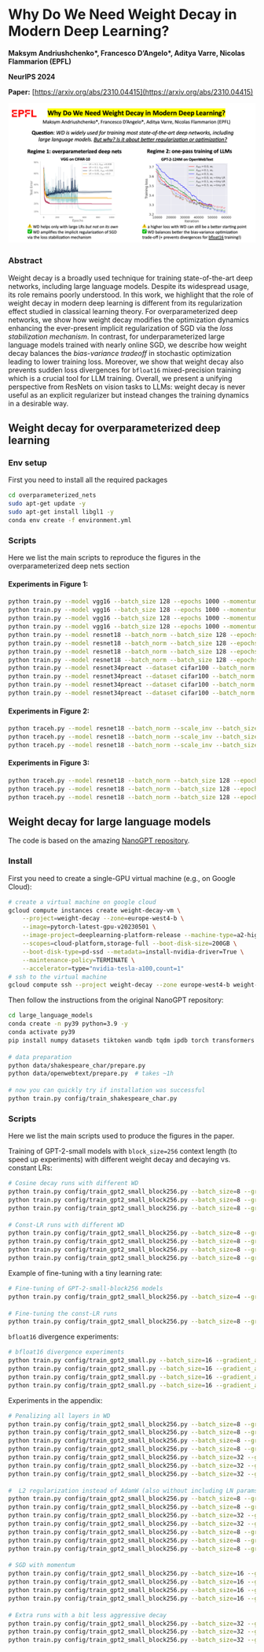 # Why Do We Need Weight Decay in Modern Deep Learning?

**Maksym Andriushchenko\*, Francesco D’Angelo\*, Aditya Varre, Nicolas Flammarion (EPFL)**

**NeurIPS 2024**

**Paper:** [https://arxiv.org/abs/2310.04415](https://arxiv.org/abs/2310.04415)
<p align="center"><img src="images/wd_summary_slide.png" width="900" /></p>

### Abstract
Weight decay is a broadly used technique for training state-of-the-art deep networks, including large language models. Despite its widespread usage, its role remains poorly understood. In this work, we highlight that the role of weight decay in modern deep learning is different from its regularization effect studied in classical learning theory. For overparameterized deep networks, we show how weight decay modifies the optimization dynamics enhancing the ever-present implicit regularization of SGD via the *loss stabilization mechanism*. In contrast, for underparameterized large language models trained with nearly online SGD, we describe how weight decay balances the *bias-variance tradeoff* in stochastic optimization leading to lower training loss. Moreover, we show that weight decay also prevents sudden loss divergences for `bfloat16` mixed-precision training which is a crucial tool for LLM training.  Overall, we present a unifying perspective from ResNets on vision tasks to LLMs: weight decay is never useful as an explicit regularizer but instead changes the training dynamics in a desirable way.






## Weight decay for overparameterized deep learning
### Env setup 
First you need to install all the required packages
```bash
cd overparameterized_nets
sudo apt-get update -y
sudo apt-get install libgl1 -y
conda env create -f environment.yml
```
### Scripts 
Here we list the main scripts to reproduce the figures in the overparameterized deep nets section 
#### Experiments in Figure 1:
```bash 
python train.py --model vgg16 --batch_size 128 --epochs 1000 --momentum 0.0 --lr 0.1 --lr_flow 1e-4 --first_decay 0.5 --wd 0.008 --exp_name vgg_fig1
python train.py --model vgg16 --batch_size 128 --epochs 1000 --momentum 0.0 --lr 0.1 --lr_flow 1e-4 --first_decay 0.5 --wd 0.0 --exp_name vgg_fig1
python train.py --model vgg16 --batch_size 128 --epochs 1000 --momentum 0.0 --lr 0.01 --lr_flow 1e-4 --first_decay 0.5 --wd 0.008 --exp_name vgg_fig1
python train.py --model vgg16 --batch_size 128 --epochs 1000 --momentum 0.0 --lr 0.01 --lr_flow 1e-4 --first_decay 0.5 --wd 0. --exp_name vgg_fig1
python train.py --model resnet18 --batch_norm --batch_size 128 --epochs 1000 --momentum 0.0 --lr 0.08 --lr_flow 1e-4 --first_decay 0.5 --wd 0.0125 --exp_name resnet18_fig1
python train.py --model resnet18 --batch_norm --batch_size 128 --epochs 1000 --momentum 0.0 --lr 0.08 --lr_flow 1e-4 --first_decay 0.5 --wd 0.0 --exp_name resnet18_fig1
python train.py --model resnet18 --batch_norm --batch_size 128 --epochs 1000 --momentum 0.0 --lr 0.001 --lr_flow 1e-4 --first_decay 0.5 --wd 0.0125 --exp_name resnet18_fig1
python train.py --model resnet18 --batch_norm --batch_size 128 --epochs 1000 --momentum 0.0 --lr 0.001 --lr_flow 1e-4 --first_decay 0.5 --wd 0.0 --exp_name resnet18_fig1
python train.py --model resnet34preact --dataset cifar100 --batch_norm --batch_size 128 --epochs 1000 --momentum 0.0 --lr 0.15 --lr_flow 1e-4 --first_decay 0.5 --wd 0.01 --exp_name resnet34_fig1
python train.py --model resnet34preact --dataset cifar100 --batch_norm --batch_size 128 --epochs 1000 --momentum 0.0 --lr 0.15 --lr_flow 1e-4 --first_decay 0.5 --wd 0.0 --exp_name resnet34_fig1
python train.py --model resnet34preact --dataset cifar100 --batch_norm --batch_size 128 --epochs 1000 --momentum 0.0 --lr 0.001 --lr_flow 1e-4 --first_decay 0.5 --wd 0.01 --exp_name resnet34_fig1
python train.py --model resnet34preact --dataset cifar100 --batch_norm --batch_size 128 --epochs 1000 --momentum 0.0 --lr 0.001 --lr_flow 1e-4 --first_decay 0.5 --wd 0.0 --exp_name resnet34_fig1
```
#### Experiments in Figure 2:
```bash
python traceh.py --model resnet18 --batch_norm --scale_inv --batch_size 128 --epochs 100 --momentum 0.0 --lr 0.001 --lr_flow 1e-4 --flow_every 2 --flow_steps 100 --radius 1.0 --wd 0.0 --exp_name fig2
python traceh.py --model resnet18 --batch_norm --scale_inv --batch_size 128 --epochs 100 --momentum 0.0 --lr 0.003 --lr_flow 1e-4 --flow_every 2 --flow_steps 100 --radius 1.0 --wd 0.0 --exp_name fig2
python traceh.py --model resnet18 --batch_norm --scale_inv --batch_size 128 --epochs 100 --momentum 0.0 --lr 0.005 --lr_flow 1e-4 --flow_every 2 --flow_steps 100 --radius 1.0 --wd 0.0 --exp_name fig2
```
#### Experiments in Figure 3:
```bash
python traceh.py --model resnet18 --batch_norm --batch_size 128 --epochs 100 --momentum 0.0 --lr 0.1 --lr_flow 1e-3 --flow_every 2 --flow_steps 100 --wd 0.015 --exp_name fig3
python traceh.py --model resnet18 --batch_norm --batch_size 128 --epochs 100 --momentum 0.0 --lr 0.1 --lr_flow 1e-3 --flow_every 2 --flow_steps 100 --wd 0.015 --exp_name fig3
python traceh.py --model resnet18 --batch_norm --batch_size 128 --epochs 100 --momentum 0.0 --lr 0.1 --lr_flow 1e-3 --flow_every 2 --flow_steps 100 --wd 0.015 --exp_name fig3
```




## Weight decay for large language models
The code is based on the amazing [NanoGPT repository](https://github.com/karpathy/nanoGPT/).


### Install
First you need to create a single-GPU virtual machine (e.g., on Google Cloud):
```bash
# create a virtual machine on google cloud
gcloud compute instances create weight-decay-vm \
    --project=weight-decay --zone=europe-west4-b \
    --image=pytorch-latest-gpu-v20230501 \
    --image-project=deeplearning-platform-release --machine-type=a2-highgpu-1g \
    --scopes=cloud-platform,storage-full --boot-disk-size=200GB \
    --boot-disk-type=pd-ssd --metadata=install-nvidia-driver=True \
    --maintenance-policy=TERMINATE \
    --accelerator=type="nvidia-tesla-a100,count=1"
# ssh to the virtual machine
gcloud compute ssh --project weight-decay --zone europe-west4-b weight-decay-vm
```

Then follow the instructions from the original NanoGPT repository:
```bash
cd large_language_models
conda create -n py39 python=3.9 -y
conda activate py39
pip install numpy datasets tiktoken wandb tqdm ipdb torch transformers matplotlib seaborn

# data preparation
python data/shakespeare_char/prepare.py
python data/openwebtext/prepare.py  # takes ~1h

# now you can quickly try if installation was successful
python train.py config/train_shakespeare_char.py
```



### Scripts
Here we list the main scripts used to produce the figures in the paper.


Training of GPT-2-small models with `block_size=256` context length (to speed up experiments) with different weight decay and decaying vs. constant LRs:
```bash
# Cosine decay runs with different WD
python train.py config/train_gpt2_small_block256.py --batch_size=8 --gradient_accumulation_steps=32 --learning_rate=0.0006 --min_lr=0.00006 --max_iters=50000 --weight_decay=0.0 --wandb_run_name=owt_gpt2small_block256
python train.py config/train_gpt2_small_block256.py --batch_size=8 --gradient_accumulation_steps=32 --learning_rate=0.0006 --min_lr=0.00006 --max_iters=50000 --weight_decay=0.1 --wandb_run_name=owt_gpt2small_block256
python train.py config/train_gpt2_small_block256.py --batch_size=8 --gradient_accumulation_steps=32 --learning_rate=0.0006 --min_lr=0.00006 --max_iters=50000 --weight_decay=0.3 --wandb_run_name=owt_gpt2small_block256

# Const-LR runs with different WD
python train.py config/train_gpt2_small_block256.py --batch_size=8 --gradient_accumulation_steps=32 --learning_rate=0.0006 --min_lr=0.0006 --max_iters=50000 --weight_decay=0.0 --wandb_run_name=owt_gpt2small_block256
python train.py config/train_gpt2_small_block256.py --batch_size=8 --gradient_accumulation_steps=32 --learning_rate=0.0006 --min_lr=0.0006 --max_iters=50000 --weight_decay=0.1 --wandb_run_name=owt_gpt2small_block256
python train.py config/train_gpt2_small_block256.py --batch_size=8 --gradient_accumulation_steps=32 --learning_rate=0.0006 --min_lr=0.0006 --max_iters=50000 --weight_decay=0.3 --wandb_run_name=owt_gpt2small_block256
python train.py config/train_gpt2_small_block256.py --batch_size=8 --gradient_accumulation_steps=32 --learning_rate=0.0006 --min_lr=0.0006 --max_iters=50000 --weight_decay=0.6 --wandb_run_name=owt_gpt2small_block256
```


Example of fine-tuning with a tiny learning rate:
```bash
# Fine-tuning of GPT-2-small-block256 models
python train.py config/train_gpt2_small_block256.py --batch_size=4 --gradient_accumulation_steps=64 --learning_rate=0.00001 --min_lr=0.00001 --max_iters=10000 --wandb_run_name=owt_gpt2_small_block256_ft_lr0.0006_wd0   --init_from=resume --eval_examples=5000 --ckpt_path='/home/maksym/tml_wd/models_llm/2023-09-16_10-47-27.655-owt_gpt2small_block256-learning_rate=0.0006-min_lr=0.000060-weight_decay=0-n_embd=768-max_iters=50000-init_scale=0.02-iter=10000.pt'

# Fine-tuning the const-LR runs
python train.py config/train_gpt2_small_block256.py --batch_size=8 --gradient_accumulation_steps=32 --learning_rate=0.00001 --min_lr=0.00001 --max_iters=10000 --wandb_run_name=owt_gpt2_small_block256_ft_constlr0.0006_wd0   --init_from=resume --eval_examples=5000 --ckpt_path='/home/maksym/tml_wd/models_llm/2023-09-18_16-50-58.849-owt_gpt2small_block256-learning_rate=0.0006-min_lr=0.000600-weight_decay=0-n_embd=768-max_iters=50000-init_scale=0.02-iter=10000.pt'
```


`bfloat16` divergence experiments:
```bash
# bfloat16 divergence experiments
python train.py config/train_gpt2_small.py --batch_size=16 --gradient_accumulation_steps=16 --learning_rate=0.0006 --min_lr=0.00006 --max_iters=50000 --weight_decay=0.0 --dtype=bfloat16 --wandb_run_name=owt_gpt2small_high_lr_bfloat16 --random_seed=0 --out_dir=models
python train.py config/train_gpt2_small.py --batch_size=16 --gradient_accumulation_steps=16 --learning_rate=0.0006 --min_lr=0.00006 --max_iters=50000 --weight_decay=0.1 --dtype=bfloat16 --wandb_run_name=owt_gpt2small_high_lr_bfloat16 --random_seed=0 --out_dir=models
python train.py config/train_gpt2_small.py --batch_size=16 --gradient_accumulation_steps=16 --learning_rate=0.0006 --min_lr=0.00006 --max_iters=50000 --weight_decay=0.3 --dtype=bfloat16 --wandb_run_name=owt_gpt2small_high_lr_bfloat16 --random_seed=0 --out_dir=models
python train.py config/train_gpt2_small.py --batch_size=16 --gradient_accumulation_steps=16 --learning_rate=0.0006 --min_lr=0.00006 --max_iters=50000 --weight_decay=0.0 --dtype=float32  --wandb_run_name=owt_gpt2small_high_lr_float32  --random_seed=0 --out_dir=models
```


Experiments in the appendix:
```bash
# Penalizing all layers in WD
python train.py config/train_gpt2_small_block256.py --batch_size=8 --gradient_accumulation_steps=32 --learning_rate=0.0006 --min_lr=0.00006 --max_iters=50000 --weight_decay=0.003 --wd_substrings_include='wte wpe mlp attn lm_head ln' --wandb_run_name=owt_gpt2small_block256_wd_all --out_dir=models
python train.py config/train_gpt2_small_block256.py --batch_size=8 --gradient_accumulation_steps=32 --learning_rate=0.0006 --min_lr=0.00006 --max_iters=50000 --weight_decay=0.01  --wd_substrings_include='wte wpe mlp attn lm_head ln' --wandb_run_name=owt_gpt2small_block256_wd_all --out_dir=models
python train.py config/train_gpt2_small_block256.py --batch_size=8 --gradient_accumulation_steps=32 --learning_rate=0.0006 --min_lr=0.00006 --max_iters=50000 --weight_decay=0.03  --wd_substrings_include='wte wpe mlp attn lm_head ln' --wandb_run_name=owt_gpt2small_block256_wd_all --out_dir=models
python train.py config/train_gpt2_small_block256.py --batch_size=8 --gradient_accumulation_steps=32 --learning_rate=0.0006 --min_lr=0.00006 --max_iters=50000 --weight_decay=0.1   --wd_substrings_include='wte wpe mlp attn lm_head ln' --wandb_run_name=owt_gpt2small_block256_wd_all --out_dir=models
python train.py config/train_gpt2_small_block256.py --batch_size=32 --gradient_accumulation_steps=8 --learning_rate=0.0006 --min_lr=0.00006 --max_iters=50000 --weight_decay=0.15  --wd_substrings_include='wte wpe mlp attn lm_head ln' --wandb_run_name=owt_gpt2small_block256_wd_all --out_dir=models
python train.py config/train_gpt2_small_block256.py --batch_size=32 --gradient_accumulation_steps=8 --learning_rate=0.0006 --min_lr=0.00006 --max_iters=50000 --weight_decay=0.2   --wd_substrings_include='wte wpe mlp attn lm_head ln' --wandb_run_name=owt_gpt2small_block256_wd_all --out_dir=models
python train.py config/train_gpt2_small_block256.py --batch_size=32 --gradient_accumulation_steps=8 --learning_rate=0.0006 --min_lr=0.00006 --max_iters=50000 --weight_decay=0.3   --wd_substrings_include='wte wpe mlp attn lm_head ln' --wandb_run_name=owt_gpt2small_block256_wd_all

#  L2 regularization instead of AdamW (also without including LN params either)
python train.py config/train_gpt2_small_block256.py --batch_size=8 --gradient_accumulation_steps=32 --learning_rate=0.0006 --min_lr=0.00006 --max_iters=50000 --l2_reg=0.000001 --wandb_run_name=owt_gpt2small_block256_l2_reg --out_dir=models
python train.py config/train_gpt2_small_block256.py --batch_size=8 --gradient_accumulation_steps=32 --learning_rate=0.0006 --min_lr=0.00006 --max_iters=50000 --l2_reg=0.000003 --wandb_run_name=owt_gpt2small_block256_l2_reg --out_dir=models
python train.py config/train_gpt2_small_block256.py --batch_size=32 --gradient_accumulation_steps=8 --learning_rate=0.0006 --min_lr=0.00006 --max_iters=50000 --l2_reg=0.000005 --wandb_run_name=owt_gpt2small_block256_l2_reg --out_dir=models
python train.py config/train_gpt2_small_block256.py --batch_size=32 --gradient_accumulation_steps=8 --learning_rate=0.0006 --min_lr=0.00006 --max_iters=50000 --l2_reg=0.000007 --wandb_run_name=owt_gpt2small_block256_l2_reg --out_dir=models
python train.py config/train_gpt2_small_block256.py --batch_size=8 --gradient_accumulation_steps=32 --learning_rate=0.0006 --min_lr=0.00006 --max_iters=50000 --l2_reg=0.00001 --wandb_run_name=owt_gpt2small_block256_l2_reg --out_dir=models
python train.py config/train_gpt2_small_block256.py --batch_size=8 --gradient_accumulation_steps=32 --learning_rate=0.0006 --min_lr=0.00006 --max_iters=50000 --l2_reg=0.0001 --wandb_run_name=owt_gpt2small_block256_l2_reg --out_dir=models
python train.py config/train_gpt2_small_block256.py --batch_size=8 --gradient_accumulation_steps=32 --learning_rate=0.0006 --min_lr=0.00006 --max_iters=50000 --l2_reg=0.001 --wandb_run_name=owt_gpt2small_block256_l2_reg --out_dir=models

# SGD with momentum
python train.py config/train_gpt2_small_block256.py --batch_size=16 --gradient_accumulation_steps=16 --learning_rate=0.3 --max_iters=50000 --weight_decay=0.0     --opt_type=gdm --wandb_run_name=owt_gpt2small_block256_sgdm --out_dir=models
python train.py config/train_gpt2_small_block256.py --batch_size=16 --gradient_accumulation_steps=16 --learning_rate=0.3 --max_iters=50000 --weight_decay=0.00001 --opt_type=gdm --wandb_run_name=owt_gpt2small_block256_sgdm --out_dir=models
python train.py config/train_gpt2_small_block256.py --batch_size=16 --gradient_accumulation_steps=16 --learning_rate=0.3 --max_iters=50000 --weight_decay=0.00003 --opt_type=gdm --wandb_run_name=owt_gpt2small_block256_sgdm --out_dir=models
python train.py config/train_gpt2_small_block256.py --batch_size=16 --gradient_accumulation_steps=16 --learning_rate=0.3 --max_iters=50000 --weight_decay=0.0001  --opt_type=gdm --wandb_run_name=owt_gpt2small_block256_sgdm --out_dir=models

# Extra runs with a bit less aggressive decay
python train.py config/train_gpt2_small_block256.py --batch_size=32 --gradient_accumulation_steps=8 --learning_rate=0.0006 --min_lr=0.00006 --lr_decay_iters=55000  --max_iters=50000 --weight_decay=0.0 --wandb_run_name=owt_gpt2small_block256_slower_lr_decay
python train.py config/train_gpt2_small_block256.py --batch_size=32 --gradient_accumulation_steps=8 --learning_rate=0.0006 --min_lr=0.00006 --lr_decay_iters=60000  --max_iters=50000 --weight_decay=0.0 --wandb_run_name=owt_gpt2small_block256_slower_lr_decay --out_dir=models
python train.py config/train_gpt2_small_block256.py --batch_size=32 --gradient_accumulation_steps=8 --learning_rate=0.0006 --min_lr=0.00006 --lr_decay_iters=65000  --max_iters=50000 --weight_decay=0.0 --wandb_run_name=owt_gpt2small_block256_slower_lr_decay
```


